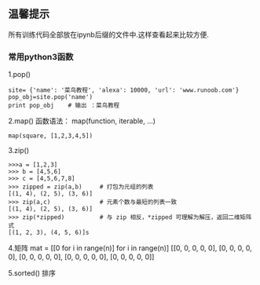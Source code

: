 ## 温馨提示
所有训练代码全部放在ipynb后缀的文件中.这样查看起来比较方便.
### 常用python3函数
1.pop()
```python3
site= {'name': '菜鸟教程', 'alexa': 10000, 'url': 'www.runoob.com'}
pop_obj=site.pop('name')
print pop_obj    # 输出 ：菜鸟教程
```

2.map()
函数语法：
map(function, iterable, ...)
```python3
map(square, [1,2,3,4,5])
```

3.zip()
```python3
>>>a = [1,2,3]
>>> b = [4,5,6]
>>> c = [4,5,6,7,8]
>>> zipped = zip(a,b)     # 打包为元组的列表
[(1, 4), (2, 5), (3, 6)]
>>> zip(a,c)              # 元素个数与最短的列表一致
[(1, 4), (2, 5), (3, 6)]
>>> zip(*zipped)          # 与 zip 相反，*zipped 可理解为解压，返回二维矩阵式
[(1, 2, 3), (4, 5, 6)]s
```

4.矩阵
mat = [[0 for i in range(n)] for i in range(n)]
[[0, 0, 0, 0, 0],
 [0, 0, 0, 0, 0],
 [0, 0, 0, 0, 0],
 [0, 0, 0, 0, 0],
 [0, 0, 0, 0, 0]]

5.sorted()
排序